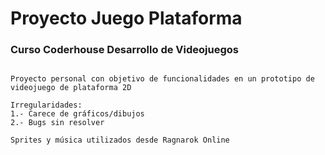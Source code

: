 # Proyecto Juego Plataforma
### Curso Coderhouse Desarrollo de Videojuegos

```shell

Proyecto personal con objetivo de funcionalidades en un prototipo de videojuego de plataforma 2D

Irregularidades:
1.- Carece de gráficos/dibujos
2.- Bugs sin resolver

Sprites y música utilizados desde Ragnarok Online

```
